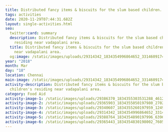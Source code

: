 ```yaml
---
title: Distributed fancy items & biscuits for the slum based children.
tags: activities
date: 2020-11-29T07:44:31.682Z
layout: single-activities.html
seo:
  twitter:card: summary
  description: Distributed fancy items & biscuits for the slum based children's
    residing near vadapalani area.
  title: Distributed fancy items & biscuits for the slum based children's residing
    near vadapalani area.
  og:image: /static/images/uploads/29314342_1834354996864652_3314609174311467561_n_1834354996864652.jpg
year: "2018"
month: Mar
day: "18"
location: Chennai
main-image: /static/images/uploads/29314342_1834354996864652_3314609174311467561_n_1834354996864652.jpg
activity-description: Distributed fancy items & biscuits for the slum based
  children's residing near vadapalani area.
category: Food Aid
activity-image-1: /static/images/uploads/29386370_1834355303531288_4612456001199776833_n_1834355303531288.jpg
activity-image-2: /static/images/uploads/29365903_1834355050197980_2702952194353245027_n_1834355050197980.jpg
activity-image-3: /static/images/uploads/29340607_1834355260197959_124949686718602684_n_1834355260197959.jpg
activity-image-4: /static/images/uploads/29314342_1834354996864652_3314609174311467561_n_1834354996864652.jpg
activity-image-5: /static/images/uploads/29388764_1834354890197996_6396335045424849089_n_1834354890197996.jpg
activity-image-6: /static/images/uploads/29365443_1834354830198002_7605614824277200965_n_1834354830198002.jpg
---
```

